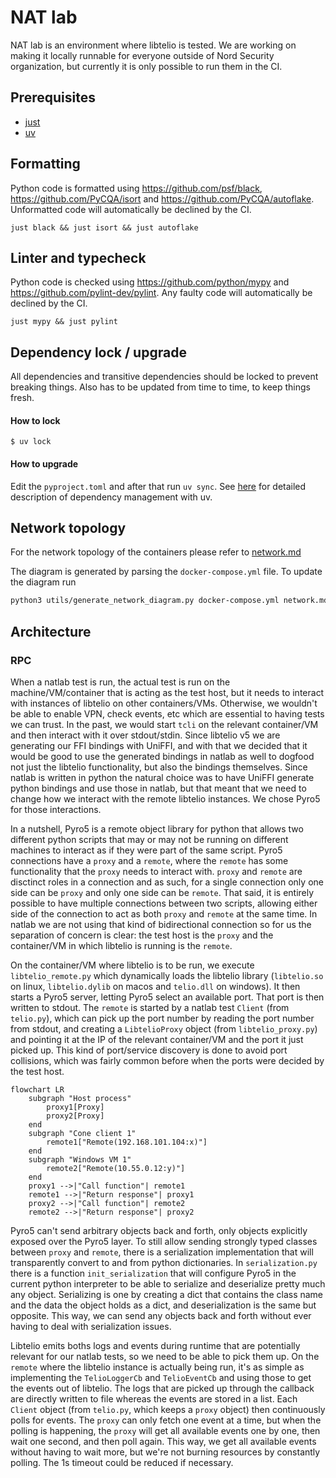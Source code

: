 # NAT lab

NAT lab is an environment where libtelio is tested.
We are working on making it locally runnable for everyone outside of
Nord Security organization, but currently it is only possible to run
them in the CI.

## Prerequisites

- [just](https://just.systems/)
- [uv](https://docs.astral.sh/uv/)

## Formatting

Python code is formatted using https://github.com/psf/black, https://github.com/PyCQA/isort and https://github.com/PyCQA/autoflake.
Unformatted code will automatically be declined by the CI.
```
just black && just isort && just autoflake
```

## Linter and typecheck

Python code is checked using https://github.com/python/mypy and https://github.com/pylint-dev/pylint.
Any faulty code will automatically be declined by the CI.
```
just mypy && just pylint
```

## Dependency lock / upgrade
All dependencies and transitive dependencies should be locked to prevent breaking things. Also has to be updated from time to time, to keep things fresh.

#### How to lock
```
$ uv lock
```

#### How to upgrade

Edit the `pyproject.toml` and after that run `uv sync`. See [here](https://docs.astral.sh/uv/concepts/projects/dependencies/) for detailed description of dependency management with uv.

## Network topology
For the network topology of the containers please refer to [network.md](network.md)

The diagram is generated by parsing the `docker-compose.yml` file.
To update the diagram run 
```bash
python3 utils/generate_network_diagram.py docker-compose.yml network.md
```

## Architecture

### RPC

When a natlab test is run, the actual test is run on the machine/VM/container that is acting as the test host, but it needs to interact with instances of libtelio on other containers/VMs. Otherwise, we wouldn't be able to enable VPN, check events, etc which are essential to having tests we can trust. In the past, we would start `tcli` on the relevant container/VM and then interact with it over stdout/stdin. Since libtelio v5 we are generating our FFI bindings with UniFFI, and with that we decided that it would be good to use the generated bindings in natlab as well to dogfood not just the libtelio functionality, but also the bindings themselves. Since natlab is written in python the natural choice was to have UniFFI generate python bindings and use those in natlab, but that meant that we need to change how we interact with the remote libtelio instances. We chose Pyro5 for those interactions.

In a nutshell, Pyro5 is a remote object library for python that allows two different python scripts that may or may not be running on different machines to interact as if they were part of the same script. Pyro5 connections have a `proxy` and a `remote`, where the `remote` has some functionality that the `proxy` needs to interact with. `proxy` and `remote` are disctinct roles in a connection and as such, for a single connection only one side can be `proxy` and only one side can be `remote`. That said, it is entirely possible to have multiple connections between two scripts, allowing either side of the connection to act as both `proxy` and `remote` at the same time. In natlab we are not using that kind of bidirectional connection so for us the separation of concern is clear: the test host is the `proxy` and the container/VM in which libtelio is running is the `remote`.

On the container/VM where libtelio is to be run, we execute `libtelio_remote.py` which dynamically loads the libtelio library (`libtelio.so` on linux, `libtelio.dylib` on macos and `telio.dll` on windows). It then starts a Pyro5 server, letting Pyro5 select an available port. That port is then written to stdout. The `remote` is started by a natlab test `Client` (from `telio.py`), which can pick up the port number by reading the port number from stdout, and creating a `LibtelioProxy` object (from `libtelio_proxy.py`) and pointing it at the IP of the relevant container/VM and the port it just picked up. This kind of port/service discovery is done to avoid port collisions, which was fairly common before when the ports were decided by the test host.

```mermaid
flowchart LR
    subgraph "Host process"
        proxy1[Proxy]
        proxy2[Proxy]
    end
    subgraph "Cone client 1"
        remote1["Remote(192.168.101.104:x)"]
    end
    subgraph "Windows VM 1"
        remote2["Remote(10.55.0.12:y)"]
    end
    proxy1 -->|"Call function"| remote1
    remote1 -->|"Return response"| proxy1
    proxy2 -->|"Call function"| remote2
    remote2 -->|"Return response"| proxy2
```

Pyro5 can't send arbitrary objects back and forth, only objects explicitly exposed over the Pyro5 layer. To still allow sending strongly typed classes between `proxy` and `remote`, there is a serialization implementation that will transparently convert to and from python dictionaries. In `serialization.py` there is a function `init_serialization` that will configure Pyro5 in the current python interpreter to be able to serialize and deserialize pretty much any object. Serializing is one by creating a dict that contains the class name and the data the object holds as a dict, and deserialization is the same but opposite. This way, we can send any objects back and forth without ever having to deal with serialization issues.

Libtelio emits boths logs and events during runtime that are potentially relevant for our natlab tests, so we need to be able to pick them up. On the `remote` where the libtelio instance is actually being run, it's as simple as implementing the `TelioLoggerCb` and `TelioEventCb` and using those to get the events out of libtelio. The logs that are picked up through the callback are directly written to file whereas the events are stored in a list. Each `Client` object (from `telio.py`, which keeps a `proxy` object) then continuously polls for events. The `proxy` can only fetch one event at a time, but when the polling is happening, the `proxy` will get all available events one by one, then wait one second, and then poll again. This way, we get all available events without having to wait more, but we're not burning resources by constantly polling. The 1s timeout could be reduced if necessary.

